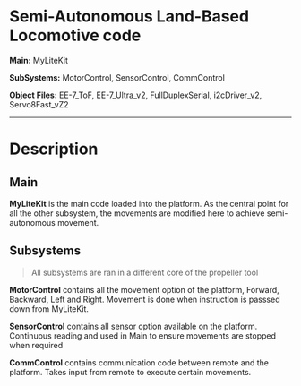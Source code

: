 # Semi-Autonomous Land-Based Locomotive code

**Main:**
MyLiteKit

**SubSystems:**
MotorControl,
SensorControl,
CommControl

**Object Files:**
EE-7_ToF,
EE-7_Ultra_v2,
FullDuplexSerial,
i2cDriver_v2,
Servo8Fast_vZ2

-------------------------------------------------------------------------------------------------------------------------------------------------------------------------
# Description

## Main
**MyLiteKit** is the main code loaded into the platform. As the central point for all the other subsystem, the movements are modified here to achieve semi-autonomous movement.

## Subsystems 
>All subsystems are ran in a different core of the propeller tool

**MotorControl** contains all the movement option of the platform, Forward, Backward, Left and Right. Movement is done when instruction is passsed down from MyLiteKit.

**SensorControl** contains all sensor option available on the platform. Continuous reading and used in Main to ensure movements are stopped when required

**CommControl** contains communication code between remote and the platform. Takes input from remote to execute certain movements. 
